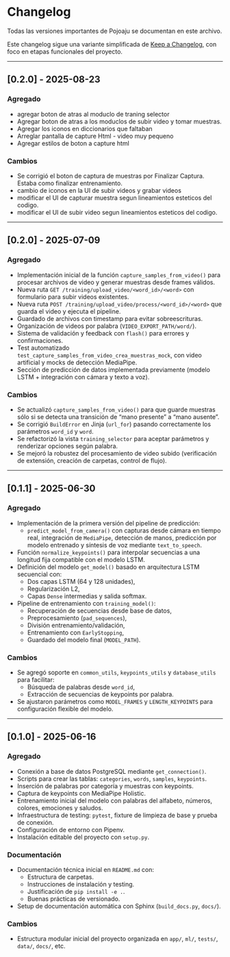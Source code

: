 # Changelog

Todas las versiones importantes de Pojoaju se documentan en este archivo.

Este changelog sigue una variante simplificada de [Keep a Changelog](https://keepachangelog.com/es-ES/1.0.0/), con foco en etapas funcionales del proyecto.

---

## [0.2.0] - 2025-08-23

### Agregado
- agregar boton de atras al moduclo de traning selector
- Agregar boton de atras a los moduclos de subir video y tomar muestras.
- Agregar los iconos en diccionarios que faltaban
- Arreglar pantalla de capture Html - video muy pequeno
- Agregar estilos de boton a capture html


### Cambios
- Se corrigió el boton de captura de muestras por Finalizar Captura. Estaba como finalizar entrenamiento.
- cambio de iconos en la UI de subir videos y grabar videos
- modificar el UI de capturar muestra segun lineamientos esteticos del codigo.
- modificar el UI de subir video segun lineamientos esteticos del codigo.

---

## [0.2.0] - 2025-07-09

### Agregado
- Implementación inicial de la función `capture_samples_from_video()` para procesar archivos de video y generar muestras desde frames válidos.
- Nueva ruta `GET /training/upload_video/<word_id>/<word>` con formulario para subir videos existentes.
- Nueva ruta `POST /training/upload_video/process/<word_id>/<word>` que guarda el video y ejecuta el pipeline.
- Guardado de archivos con timestamp para evitar sobreescrituras.
- Organización de videos por palabra (`VIDEO_EXPORT_PATH/word/`).
- Sistema de validación y feedback con `flash()` para errores y confirmaciones.
- Test automatizado `test_capture_samples_from_video_crea_muestras_mock`, con video artificial y mocks de detección MediaPipe.
- Sección de predicción de datos implementada previamente (modelo LSTM + integración con cámara y texto a voz).

### Cambios
- Se actualizó `capture_samples_from_video()` para que guarde muestras sólo si se detecta una transición de “mano presente” a “mano ausente”.
- Se corrigió `BuildError` en Jinja (`url_for`) pasando correctamente los parámetros `word_id` y `word`.
- Se refactorizó la vista `training_selector` para aceptar parámetros y renderizar opciones según palabra.
- Se mejoró la robustez del procesamiento de video subido (verificación de extensión, creación de carpetas, control de flujo).

---

## [0.1.1] - 2025-06-30

### Agregado
- Implementación de la primera versión del pipeline de predicción:
  - `predict_model_from_camera()` con capturas desde cámara en tiempo real, integración de `MediaPipe`, detección de manos, predicción por modelo entrenado y síntesis de voz mediante `text_to_speech`.
- Función `normalize_keypoints()` para interpolar secuencias a una longitud fija compatible con el modelo LSTM.
- Definición del modelo `get_model()` basado en arquitectura LSTM secuencial con:
  - Dos capas LSTM (64 y 128 unidades),
  - Regularización L2,
  - Capas `Dense` intermedias y salida softmax.
- Pipeline de entrenamiento con `training_model()`:
  - Recuperación de secuencias desde base de datos,
  - Preprocesamiento (`pad_sequences`),
  - División entrenamiento/validación,
  - Entrenamiento con `EarlyStopping`,
  - Guardado del modelo final (`MODEL_PATH`).

### Cambios
- Se agregó soporte en `common_utils`, `keypoints_utils` y `database_utils` para facilitar:
  - Búsqueda de palabras desde `word_id`,
  - Extracción de secuencias de keypoints por palabra.
- Se ajustaron parámetros como `MODEL_FRAMES` y `LENGTH_KEYPOINTS` para configuración flexible del modelo.

---

## [0.1.0] - 2025-06-16

### Agregado
- Conexión a base de datos PostgreSQL mediante `get_connection()`.
- Scripts para crear las tablas: `categories`, `words`, `samples`, `keypoints`.
- Inserción de palabras por categoría y muestras con keypoints.
- Captura de keypoints con MediaPipe Holistic.
- Entrenamiento inicial del modelo con palabras del alfabeto, números, colores, emociones y saludos.
- Infraestructura de testing: `pytest`, fixture de limpieza de base y prueba de conexión.
- Configuración de entorno con Pipenv.
- Instalación editable del proyecto con `setup.py`.

### Documentación
- Documentación técnica inicial en `README.md` con:
  - Estructura de carpetas.
  - Instrucciones de instalación y testing.
  - Justificación de `pip install -e .`.
  - Buenas prácticas de versionado.
- Setup de documentación automática con Sphinx (`build_docs.py`, `docs/`).

### Cambios
- Estructura modular inicial del proyecto organizada en `app/`, `ml/`, `tests/`, `data/`, `docs/`, etc.